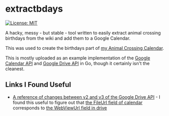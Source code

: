 # extractbdays
[![License: MIT](https://img.shields.io/badge/License-MIT-yellow.svg)](https://opensource.org/licenses/MIT)

A hacky, messy - but stable - tool written to easily extract animal crossing birthdays from the wiki and add them to a Google Calendar.

This was used to create the birthdays part of [my Animal Crossing Calendar](https://github.com/zedseven/ac-calendar).

This is mostly uploaded as an example implementation of the [Google Calendar API](https://developers.google.com/calendar/) and [Google Drive API](https://developers.google.com/drive/) in Go, though it certainly isn't the cleanest.

## Links I Found Useful
* [A reference of changes between v2 and v3 of the Google Drive API](https://developers.google.com/drive/api/v2/v2-to-v3-reference) - I found this useful to figure out that [the FileUrl field of calendar](https://godoc.org/google.golang.org/api/calendar/v3#EventAttachment.FileUrl) corresponds to [the WebViewUrl field in drive](https://godoc.org/google.golang.org/api/drive/v3#File.WebViewLink)
